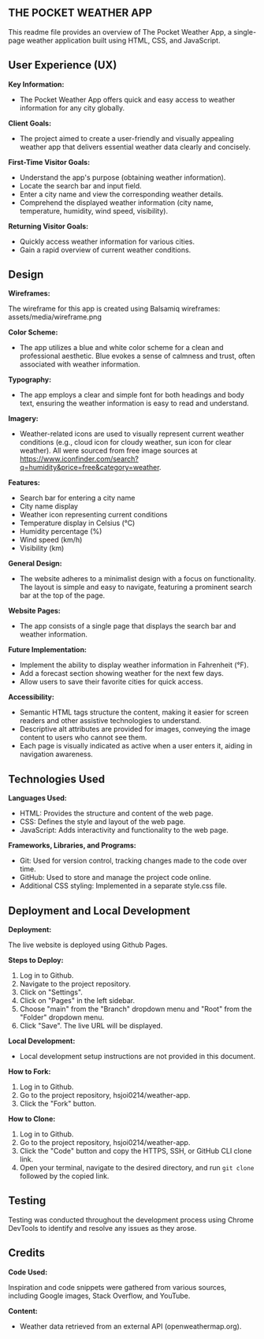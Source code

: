 ## THE POCKET WEATHER APP

This readme file provides an overview of The Pocket Weather App, a single-page weather application built using HTML, CSS, and JavaScript.

## User Experience (UX)

**Key Information:**

* The Pocket Weather App offers quick and easy access to weather information for any city globally.

**Client Goals:**

* The project aimed to create a user-friendly and visually appealing weather app that delivers essential weather data clearly and concisely.

**First-Time Visitor Goals:**

* Understand the app's purpose (obtaining weather information).
* Locate the search bar and input field.
* Enter a city name and view the corresponding weather details.
* Comprehend the displayed weather information (city name, temperature, humidity, wind speed, visibility).

**Returning Visitor Goals:**

* Quickly access weather information for various cities.
* Gain a rapid overview of current weather conditions.

## Design

**Wireframes:**

The wireframe for this app is created using Balsamiq wireframes: assets/media/wireframe.png

**Color Scheme:**

* The app utilizes a blue and white color scheme for a clean and professional aesthetic. Blue evokes a sense of calmness and trust, often associated with weather information.

**Typography:**

* The app employs a clear and simple font for both headings and body text, ensuring the weather information is easy to read and understand.

**Imagery:**

* Weather-related icons are used to visually represent current weather conditions (e.g., cloud icon for cloudy weather, sun icon for clear weather). All were sourced from free image sources at https://www.iconfinder.com/search?q=humidity&price=free&category=weather. 

**Features:**

* Search bar for entering a city name
* City name display
* Weather icon representing current conditions
* Temperature display in Celsius (°C)
* Humidity percentage (%)
* Wind speed (km/h)
* Visibility (km)

**General Design:**

* The website adheres to a minimalist design with a focus on functionality. The layout is simple and easy to navigate, featuring a prominent search bar at the top of the page.

**Website Pages:**

* The app consists of a single page that displays the search bar and weather information.

**Future Implementation:**

* Implement the ability to display weather information in Fahrenheit (°F).
* Add a forecast section showing weather for the next few days.
* Allow users to save their favorite cities for quick access.

**Accessibility:**

* Semantic HTML tags structure the content, making it easier for screen readers and other assistive technologies to understand.
* Descriptive alt attributes are provided for images, conveying the image content to users who cannot see them.
* Each page is visually indicated as active when a user enters it, aiding in navigation awareness.

## Technologies Used

**Languages Used:**

* HTML: Provides the structure and content of the web page.
* CSS: Defines the style and layout of the web page.
* JavaScript: Adds interactivity and functionality to the web page.

**Frameworks, Libraries, and Programs:**

* Git: Used for version control, tracking changes made to the code over time.
* GitHub: Used to store and manage the project code online.
* Additional CSS styling: Implemented in a separate style.css file.

## Deployment and Local Development

**Deployment:**

The live website is deployed using Github Pages.

**Steps to Deploy:**

1. Log in to Github.
2. Navigate to the project repository.
3. Click on "Settings".
4. Click on "Pages" in the left sidebar.
5. Choose "main" from the "Branch" dropdown menu and "Root" from the "Folder" dropdown menu.
6. Click "Save". The live URL will be displayed.

**Local Development:**

* Local development setup instructions are not provided in this document.

**How to Fork:**

1. Log in to Github.
2. Go to the project repository, hsjoi0214/weather-app.
3. Click the "Fork" button.

**How to Clone:**

1. Log in to Github.
2. Go to the project repository, hsjoi0214/weather-app.
3. Click the "Code" button and copy the HTTPS, SSH, or GitHub CLI clone link.
4. Open your terminal, navigate to the desired directory, and run `git clone` followed by the copied link.

## Testing

Testing was conducted throughout the development process using Chrome DevTools to identify and resolve any issues as they arose.

## Credits

**Code Used:**

Inspiration and code snippets were gathered from various sources, including Google images, Stack Overflow, and YouTube.

**Content:**

* Weather data retrieved from an external API (openweathermap.org).
